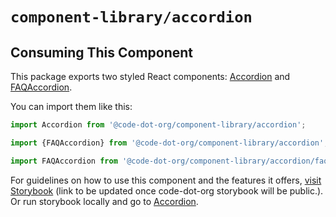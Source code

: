 # `component-library/accordion`

## Consuming This Component

This package exports two styled React components: [Accordion](Accordion.tsx) and
[FAQAccordion](faqAccordion/FAQAccordion.tsx).

You can import them like this:

```javascript
import Accordion from '@code-dot-org/component-library/accordion';

import {FAQAccordion} from '@code-dot-org/component-library/accordion';

import FAQAccordion from '@code-dot-org/component-library/accordion/faqAccordion';
```

For guidelines on how to use this component and the features it
offers, [visit Storybook](https://code-dot-org.github.io/code-dot-org/component-library-storybook)
(link to be updated once code-dot-org storybook will be public.).
Or run storybook locally and go
to [Accordion](http://localhost:6006/?path=/docs/designsystem-accordion--docs).
